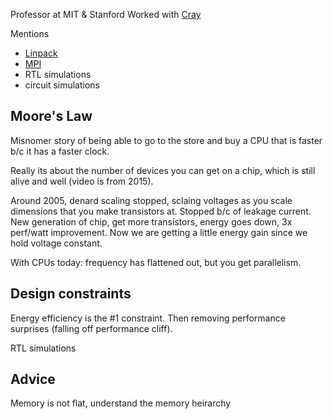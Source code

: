 Professor at MIT & Stanford
Worked with [Cray](https://en.wikipedia.org/wiki/Cray)

Mentions
- [Linpack](https://en.wikipedia.org/wiki/LINPACK_benchmarks)
- [MPI](https://computing.llnl.gov/tutorials/mpi/)
- RTL simulations
- circuit simulations

## Moore's Law

Misnomer story of being able to go to the store and buy a CPU that is faster b/c it has a faster clock.

Really its about the number of devices you can get on a chip, which is still alive and well (video is from 2015).

Around 2005, denard scaling stopped, sclaing voltages as you scale dimensions that you make transistors at. Stopped b/c of leakage current. New generation of chip, get more transistors, energy goes down, 3x perf/watt improvement. Now we are getting a little energy gain since we hold voltage constant.

With CPUs today: frequency has flattened out, but you get parallelism.

## Design constraints

Energy efficiency is the #1 constraint. Then removing performance surprises (falling off performance cliff).

RTL simulations

## Advice

Memory is not flat, understand the memory heirarchy